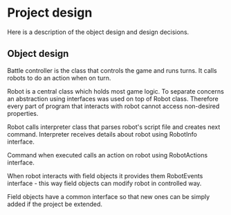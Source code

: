 # Project design

Here is a description of the object design and design decisions.

## Object design

Battle controller is the class that controls the game and runs turns.
It calls robots to do an action when on turn.

Robot is a central class which holds most game logic.
To separate concerns an abstraction using interfaces was used on top of Robot class.
Therefore every part of program that interacts with robot cannot access non-desired properties.

Robot calls interpreter class that parses robot's script file and creates next command.
Interpreter receives details about robot using RobotInfo interface.

Command when executed calls an action on robot using RobotActions interface.

When robot interacts with field objects it provides them RobotEvents interface - this way
field objects can modify robot in controlled way.

Field objects have a common interface so that new ones can be simply added if the project be extended.